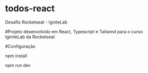 # todos-react
Desafio Rocketseat - IgniteLab

#Projeto desenvolvido em React, Typescript e Tailwind para o curso IginiteLab da Rocketseat

#Configuração

npm install

npm run dev
